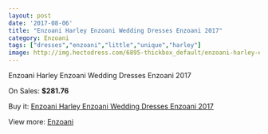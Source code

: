 ```yaml
---
layout: post
date: '2017-08-06'
title: "Enzoani Harley Enzoani Wedding Dresses Enzoani 2017"
category: Enzoani
tags: ["dresses","enzoani","little","unique","harley"]
image: http://img.hectodress.com/6895-thickbox_default/enzoani-harley-enzoani-wedding-dresses-enzoani-2013.jpg
---
```

Enzoani Harley Enzoani Wedding Dresses Enzoani 2017

On Sales: **$281.76**
<a href="https://www.hectodress.com/enzoani/3443-enzoani-harley-enzoani-wedding-dresses-enzoani-2013.html"><amp-img layout="responsive" width="600" height="600" src="//img.hectodress.com/6895-thickbox_default/enzoani-harley-enzoani-wedding-dresses-enzoani-2013.jpg" alt="Enzoani Harley Enzoani Wedding Dresses Enzoani 2017 0" /></a>
<a href="https://www.hectodress.com/enzoani/3443-enzoani-harley-enzoani-wedding-dresses-enzoani-2013.html"><amp-img layout="responsive" width="600" height="600" src="//img.hectodress.com/6896-thickbox_default/enzoani-harley-enzoani-wedding-dresses-enzoani-2013.jpg" alt="Enzoani Harley Enzoani Wedding Dresses Enzoani 2017 1" /></a>

Buy it: [Enzoani Harley Enzoani Wedding Dresses Enzoani 2017](https://www.hectodress.com/enzoani/3443-enzoani-harley-enzoani-wedding-dresses-enzoani-2013.html "Enzoani Harley Enzoani Wedding Dresses Enzoani 2017")

View more: [Enzoani](https://www.hectodress.com/58-enzoani "Enzoani")